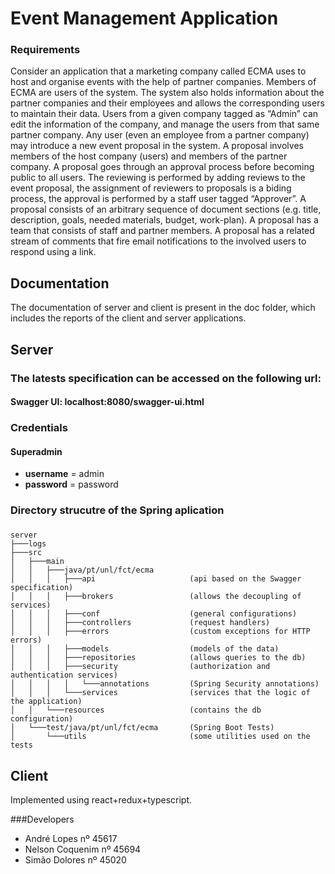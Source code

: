# Event Management Application

### Requirements
Consider an application that a marketing company called ECMA uses to host and organise events with the help of partner companies.
Members of ECMA are users of the system.
The system also holds information about the partner companies and their employees and allows the corresponding users to maintain their data.
Users from a given company tagged as “Admin” can edit the information of the company, and manage the users from that same partner company. 
Any user (even an employee from a partner company) may introduce a new event proposal in the system.
A proposal involves members of the host company (users) and members of the partner company.
A proposal goes through an approval process before becoming public to all users. 
The reviewing is performed by adding reviews to the event proposal, the assignment of reviewers to proposals is a biding process, the approval is performed by a staff user tagged “Approver”.
A proposal consists of an arbitrary sequence of document sections (e.g. title, description, goals, needed materials, budget, work-plan). A proposal has a team that consists of staff and partner members.
A proposal has a related stream of comments that fire email notifications to the involved users to respond using a link.

## Documentation
The documentation of server and client is present in the doc folder, which includes the reports of the client and server applications.

## Server

### The latests specification can be accessed on the following url: 
#### Swagger UI: localhost:8080/swagger-ui.html

### Credentials

#### Superadmin
* __username__ = admin
* __password__ = password

### Directory strucutre of the Spring aplication
###
```
server
├───logs
├───src
│   ├───main
│   │   ├───java/pt/unl/fct/ecma
│   │   │   ├───api						(api based on the Swagger specification)
│   │   │   ├───brokers					(allows the decoupling of services)
│   │   │   ├───conf					(general configurations)
│   │   │   ├───controllers				(request handlers)
│   │   │   ├───errors					(custom exceptions for HTTP errors)
│   │   │   ├───models					(models of the data)
│   │   │   ├───repositories			(allows queries to the db)
│   │   │   ├───security				(authorization and authentication services)
│   │   │   │   └───annotations			(Spring Security annotations)
│   │   │   └───services				(services that the logic of the application)
│   │   └───resources					(contains the db configuration)
│   └───test/java/pt/unl/fct/ecma		(Spring Boot Tests)
│       └───utils						(some utilities used on the tests
```



## Client

Implemented using react+redux+typescript. 


###Developers

* André Lopes nº 45617
* Nelson Coquenim nº 45694
* Simão Dolores nº 45020